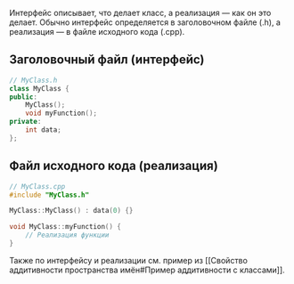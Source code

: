 Интерфейс описывает, что делает класс, а реализация — как он это делает. Обычно интерфейс определяется в заголовочном файле (.h), а реализация — в файле исходного кода (.cpp).

## Заголовочный файл (интерфейс)

```cpp
// MyClass.h
class MyClass {
public:
    MyClass();
    void myFunction();
private:
    int data;
};
```

## Файл исходного кода (реализация)

```cpp
// MyClass.cpp
#include "MyClass.h"

MyClass::MyClass() : data(0) {}

void MyClass::myFunction() {
    // Реализация функции
}
```

Также по интерфейсу и реализации см. пример из [[Свойство аддитивности пространства имён#Пример аддитивности с классами]].
